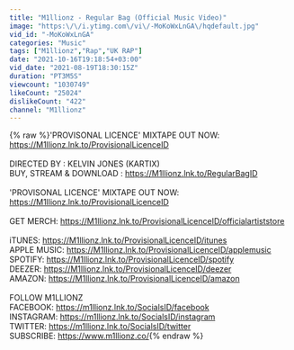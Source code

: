 ```yaml
---
title: "M1llionz - Regular Bag (Official Music Video)"
image: "https:\/\/i.ytimg.com\/vi\/-MoKoWxLnGA\/hqdefault.jpg"
vid_id: "-MoKoWxLnGA"
categories: "Music"
tags: ["M1llionz","Rap","UK RAP"]
date: "2021-10-16T19:18:54+03:00"
vid_date: "2021-08-19T18:30:15Z"
duration: "PT3M5S"
viewcount: "1030749"
likeCount: "25024"
dislikeCount: "422"
channel: "M1llionz"
---
```

{% raw %}'PROVISONAL LICENCE' MIXTAPE OUT NOW: <a rel="nofollow" target="blank" href="https://M1llionz.lnk.to/ProvisionalLicenceID">https://M1llionz.lnk.to/ProvisionalLicenceID</a><br /><br />DIRECTED BY : KELVIN JONES (KARTIX)<br />BUY, STREAM &amp; DOWNLOAD : <a rel="nofollow" target="blank" href="https://M1llionz.lnk.to/RegularBagID">https://M1llionz.lnk.to/RegularBagID</a><br /><br />'PROVISONAL LICENCE' MIXTAPE OUT NOW: <a rel="nofollow" target="blank" href="https://M1llionz.lnk.to/ProvisionalLicenceID">https://M1llionz.lnk.to/ProvisionalLicenceID</a><br /><br />GET MERCH: <a rel="nofollow" target="blank" href="https://M1llionz.lnk.to/ProvisionalLicenceID/officialartiststore">https://M1llionz.lnk.to/ProvisionalLicenceID/officialartiststore</a><br /><br />iTUNES: <a rel="nofollow" target="blank" href="https://M1llionz.lnk.to/ProvisionalLicenceID/itunes">https://M1llionz.lnk.to/ProvisionalLicenceID/itunes</a><br />APPLE MUSIC: <a rel="nofollow" target="blank" href="https://M1llionz.lnk.to/ProvisionalLicenceID/applemusic">https://M1llionz.lnk.to/ProvisionalLicenceID/applemusic</a><br />SPOTIFY: <a rel="nofollow" target="blank" href="https://M1llionz.lnk.to/ProvisionalLicenceID/spotify">https://M1llionz.lnk.to/ProvisionalLicenceID/spotify</a><br />DEEZER: <a rel="nofollow" target="blank" href="https://M1llionz.lnk.to/ProvisionalLicenceID/deezer">https://M1llionz.lnk.to/ProvisionalLicenceID/deezer</a><br />AMAZON: <a rel="nofollow" target="blank" href="https://M1llionz.lnk.to/ProvisionalLicenceID/amazon">https://M1llionz.lnk.to/ProvisionalLicenceID/amazon</a><br /><br />FOLLOW M1LLIONZ<br />FACEBOOK: <a rel="nofollow" target="blank" href="https://m1llionz.lnk.to/SocialsID/facebook">https://m1llionz.lnk.to/SocialsID/facebook</a><br />INSTAGRAM: <a rel="nofollow" target="blank" href="https://m1llionz.lnk.to/SocialsID/instagram">https://m1llionz.lnk.to/SocialsID/instagram</a><br />TWITTER: <a rel="nofollow" target="blank" href="https://m1llionz.lnk.to/SocialsID/twitter">https://m1llionz.lnk.to/SocialsID/twitter</a><br />SUBSCRIBE: <a rel="nofollow" target="blank" href="https://www.m1llionz.co/">https://www.m1llionz.co/</a>{% endraw %}
